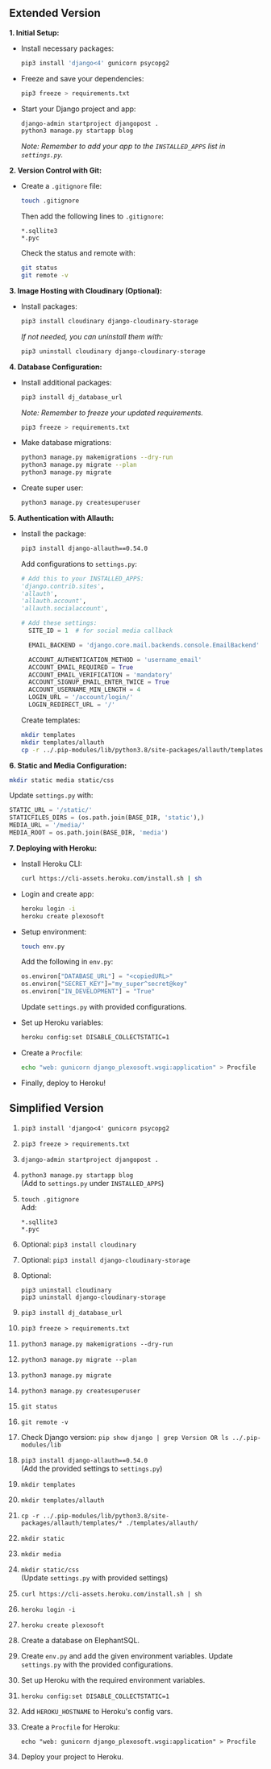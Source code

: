 ## Extended Version

**1. Initial Setup:**

- Install necessary packages:
  ```bash
  pip3 install 'django<4' gunicorn psycopg2
  ```

- Freeze and save your dependencies:
  ```bash
  pip3 freeze > requirements.txt
  ```

- Start your Django project and app:
  ```bash
  django-admin startproject djangopost .
  python3 manage.py startapp blog
  ```

  *Note: Remember to add your app to the `INSTALLED_APPS` list in `settings.py`.*

**2. Version Control with Git:**

- Create a `.gitignore` file:
  ```bash
  touch .gitignore
  ```

  Then add the following lines to `.gitignore`:
  ```
  *.sqllite3
  *.pyc
  ```

  Check the status and remote with:
  ```bash
  git status
  git remote -v
  ```

**3. Image Hosting with Cloudinary (Optional):**

- Install packages:
  ```bash
  pip3 install cloudinary django-cloudinary-storage
  ```

  *If not needed, you can uninstall them with:*
  ```bash
  pip3 uninstall cloudinary django-cloudinary-storage
  ```

**4. Database Configuration:**

- Install additional packages:
  ```bash
  pip3 install dj_database_url
  ```

  *Note: Remember to freeze your updated requirements.*
  ```bash
  pip3 freeze > requirements.txt
  ```

- Make database migrations:
  ```bash
  python3 manage.py makemigrations --dry-run
  python3 manage.py migrate --plan
  python3 manage.py migrate
  ```

- Create super user:
  ```bash
  python3 manage.py createsuperuser
  ```

**5. Authentication with Allauth:**

- Install the package:
  ```bash
  pip3 install django-allauth==0.54.0
  ```

  Add configurations to `settings.py`:
  ```python
  # Add this to your INSTALLED_APPS:
  'django.contrib.sites',
  'allauth',
  'allauth.account',
  'allauth.socialaccount',

  # Add these settings:
    SITE_ID = 1  # for social media callback

    EMAIL_BACKEND = 'django.core.mail.backends.console.EmailBackend'

    ACCOUNT_AUTHENTICATION_METHOD = 'username_email'
    ACCOUNT_EMAIL_REQUIRED = True
    ACCOUNT_EMAIL_VERIFICATION = 'mandatory'
    ACCOUNT_SIGNUP_EMAIL_ENTER_TWICE = True
    ACCOUNT_USERNAME_MIN_LENGTH = 4
    LOGIN_URL = '/account/login/'
    LOGIN_REDIRECT_URL = '/'
  
  ```

  Create templates:
  ```bash
  mkdir templates
  mkdir templates/allauth
  cp -r ../.pip-modules/lib/python3.8/site-packages/allauth/templates/* ./templates/allauth/ 
  ```

**6. Static and Media Configuration:**

  ```bash
  mkdir static media static/css
  ```

  Update `settings.py` with:
  ```python
  STATIC_URL = '/static/'
  STATICFILES_DIRS = (os.path.join(BASE_DIR, 'static'),)
  MEDIA_URL = '/media/'
  MEDIA_ROOT = os.path.join(BASE_DIR, 'media')
  ```

**7. Deploying with Heroku:**

- Install Heroku CLI:
  ```bash
  curl https://cli-assets.heroku.com/install.sh | sh
  ```

- Login and create app:
  ```bash
  heroku login -i
  heroku create plexosoft
  ```

- Setup environment:
  ```bash
  touch env.py
  ```

  Add the following in `env.py`:
  ```python
  os.environ["DATABASE_URL"] = "<copiedURL>"
  os.environ["SECRET_KEY"]="my_super^secret@key"
  os.environ["IN_DEVELOPMENT"] = "True"
  ```

  Update `settings.py` with provided configurations.

- Set up Heroku variables:
  ```bash
  heroku config:set DISABLE_COLLECTSTATIC=1
  ```

- Create a `Procfile`:
  ```bash
  echo "web: gunicorn django_plexosoft.wsgi:application" > Procfile
  ```

- Finally, deploy to Heroku!

## Simplified Version

1. `pip3 install 'django<4' gunicorn psycopg2`

2. `pip3 freeze > requirements.txt`

3. `django-admin startproject djangopost .`

4. `python3 manage.py startapp blog`  
   (Add to `settings.py` under `INSTALLED_APPS`)

5. `touch .gitignore`  
   Add:  
   ```
   *.sqllite3
   *.pyc
   ```

6. Optional: `pip3 install cloudinary`

7. Optional: `pip3 install django-cloudinary-storage`

8. Optional: 
   ```
   pip3 uninstall cloudinary
   pip3 uninstall django-cloudinary-storage
   ```

9. `pip3 install dj_database_url`

10. `pip3 freeze > requirements.txt`

11. `python3 manage.py makemigrations --dry-run`

12. `python3 manage.py migrate --plan`

13. `python3 manage.py migrate`

14. `python3 manage.py createsuperuser`

15. `git status`

16. `git remote -v`

17. Check Django version: `pip show django | grep Version OR ls ../.pip-modules/lib`

18. `pip3 install django-allauth==0.54.0`  
   (Add the provided settings to `settings.py`)

19. `mkdir templates`

20. `mkdir templates/allauth`

21. `cp -r ../.pip-modules/lib/python3.8/site-packages/allauth/templates/* ./templates/allauth/`

22. `mkdir static`

23. `mkdir media`

24. `mkdir static/css`  
   (Update `settings.py` with provided settings)

25. `curl https://cli-assets.heroku.com/install.sh | sh`

26. `heroku login -i`

27. `heroku create plexosoft`

28. Create a database on ElephantSQL.

29. Create `env.py` and add the given environment variables. Update `settings.py` with the provided configurations.

30. Set up Heroku with the required environment variables.

31. `heroku config:set DISABLE_COLLECTSTATIC=1`

32. Add `HEROKU_HOSTNAME` to Heroku's config vars.

33. Create a `Procfile` for Heroku:
    ```
    echo "web: gunicorn django_plexosoft.wsgi:application" > Procfile
    ```

34. Deploy your project to Heroku.